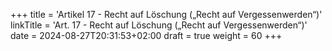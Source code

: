+++
title = 'Artikel 17 - Recht auf Löschung („Recht auf Vergessenwerden“)'
linkTitle = 'Art. 17 - Recht auf Löschung („Recht auf Vergessenwerden“)'
date = 2024-08-27T20:31:53+02:00
draft = true
weight = 60
+++
